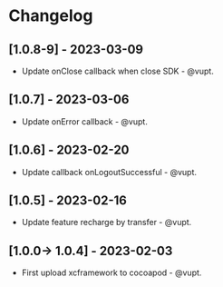 # Changelog

## [1.0.8-9] - 2023-03-09
* Update onClose callback when close SDK - @vupt.

## [1.0.7] - 2023-03-06
* Update onError callback - @vupt.

## [1.0.6] - 2023-02-20
* Update callback onLogoutSuccessful - @vupt.

## [1.0.5] - 2023-02-16
* Update feature recharge by transfer - @vupt.

## [1.0.0-> 1.0.4] - 2023-02-03
* First upload xcframework to cocoapod - @vupt.
